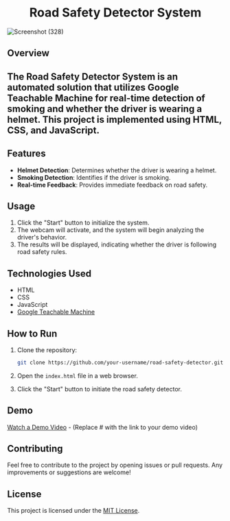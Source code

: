 
<h1 align="center">Road Safety Detector System</h1>

![Screenshot (328)](https://github.com/rk28284/RoadSafatyDetectorsystem/assets/112754760/6fa0ab56-b0dd-4522-be1a-1d8bd3c9a701)

## Overview
<h2> The Road Safety Detector System is an automated solution that utilizes Google Teachable Machine for real-time detection of smoking and whether the driver is wearing a helmet. This project is implemented using HTML, CSS, and JavaScript.</h2>  





## Features

- **Helmet Detection**: Determines whether the driver is wearing a helmet.
- **Smoking Detection**: Identifies if the driver is smoking.
- **Real-time Feedback**: Provides immediate feedback on road safety.

## Usage

1. Click the "Start" button to initialize the system.
2. The webcam will activate, and the system will begin analyzing the driver's behavior.
3. The results will be displayed, indicating whether the driver is following road safety rules.

## Technologies Used

- HTML
- CSS
- JavaScript
- [Google Teachable Machine](https://teachablemachine.withgoogle.com/)

## How to Run

1. Clone the repository:

    ```bash
    git clone https://github.com/your-username/road-safety-detector.git
    ```

2. Open the `index.html` file in a web browser.

3. Click the "Start" button to initiate the road safety detector.

## Demo

[Watch a Demo Video](#) - (Replace # with the link to your demo video)

## Contributing

Feel free to contribute to the project by opening issues or pull requests. Any improvements or suggestions are welcome!

## License

This project is licensed under the [MIT License](LICENSE).
